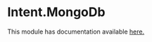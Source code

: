 ﻿# Intent.MongoDb

This module has documentation available [here.](https://docs.intentarchitect.com/articles/modules-dotnet/intent-mongodb/intent-mongodb.html)
